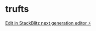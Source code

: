 # trufts

[Edit in StackBlitz next generation editor ⚡️](https://stackblitz.com/~/github.com/lawrence18365/trufts)